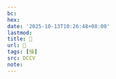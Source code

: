 ```yaml
---
bc:
hex:
date: '2025-10-13T10:26:48+08:00'
lastmod:
title: 􂱨
url: 􂱨
tags: [懆]
src: DCCV
note:
---
```

